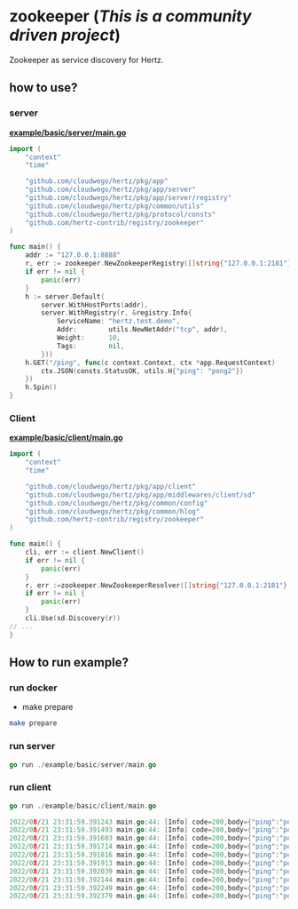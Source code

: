 # zookeeper (*This is a community driven project*)

Zookeeper as service discovery for Hertz.

## how to use?

### server 

**[example/basic/server/main.go](example/basic/server/main.go)**

```go
import (
    "context"
    "time"

    "github.com/cloudwego/hertz/pkg/app"
    "github.com/cloudwego/hertz/pkg/app/server"
    "github.com/cloudwego/hertz/pkg/app/server/registry"
    "github.com/cloudwego/hertz/pkg/common/utils"
    "github.com/cloudwego/hertz/pkg/protocol/consts"
    "github.com/hertz-contrib/registry/zookeeper"
)

func main() {
    addr := "127.0.0.1:8888"
    r, err := zookeeper.NewZookeeperRegistry([]string{"127.0.0.1:2181"}, 40*time.Second)
    if err != nil {
        panic(err)
    }
    h := server.Default(
        server.WithHostPorts(addr),
        server.WithRegistry(r, &registry.Info{
            ServiceName: "hertz.test.demo",
            Addr:        utils.NewNetAddr("tcp", addr),
            Weight:      10,
            Tags:        nil,
        }))
    h.GET("/ping", func(c context.Context, ctx *app.RequestContext) 		{
        ctx.JSON(consts.StatusOK, utils.H{"ping": "pong2"})
    })
    h.Spin()
}

```

### Client

**[example/basic/client/main.go](example/basic/client/main.go)**

```go
import (
	"context"
	"time"

	"github.com/cloudwego/hertz/pkg/app/client"
	"github.com/cloudwego/hertz/pkg/app/middlewares/client/sd"
	"github.com/cloudwego/hertz/pkg/common/config"
	"github.com/cloudwego/hertz/pkg/common/hlog"
	"github.com/hertz-contrib/registry/zookeeper"
)

func main() {
	cli, err := client.NewClient()
	if err != nil {
		panic(err)
	}
	r, err :=zookeeper.NewZookeeperResolver([]string{"127.0.0.1:2181"}, 40*time.Second)
	if err != nil {
		panic(err)
	}
	cli.Use(sd.Discovery(r))
// ...
}
```
## How to run example?

### run docker

- make prepare

```bash
make prepare
```

### run server

```go
go run ./example/basic/server/main.go
```

### run client

```go
go run ./example/basic/client/main.go
```
```go
2022/08/21 23:31:59.391243 main.go:44: [Info] code=200,body={"ping":"pong2"}
2022/08/21 23:31:59.391493 main.go:44: [Info] code=200,body={"ping":"pong2"}
2022/08/21 23:31:59.391603 main.go:44: [Info] code=200,body={"ping":"pong2"}
2022/08/21 23:31:59.391714 main.go:44: [Info] code=200,body={"ping":"pong2"}
2022/08/21 23:31:59.391816 main.go:44: [Info] code=200,body={"ping":"pong2"}
2022/08/21 23:31:59.391913 main.go:44: [Info] code=200,body={"ping":"pong2"}
2022/08/21 23:31:59.392039 main.go:44: [Info] code=200,body={"ping":"pong2"}
2022/08/21 23:31:59.392144 main.go:44: [Info] code=200,body={"ping":"pong2"}
2022/08/21 23:31:59.392249 main.go:44: [Info] code=200,body={"ping":"pong2"}
2022/08/21 23:31:59.392379 main.go:44: [Info] code=200,body={"ping":"pong2"}
```